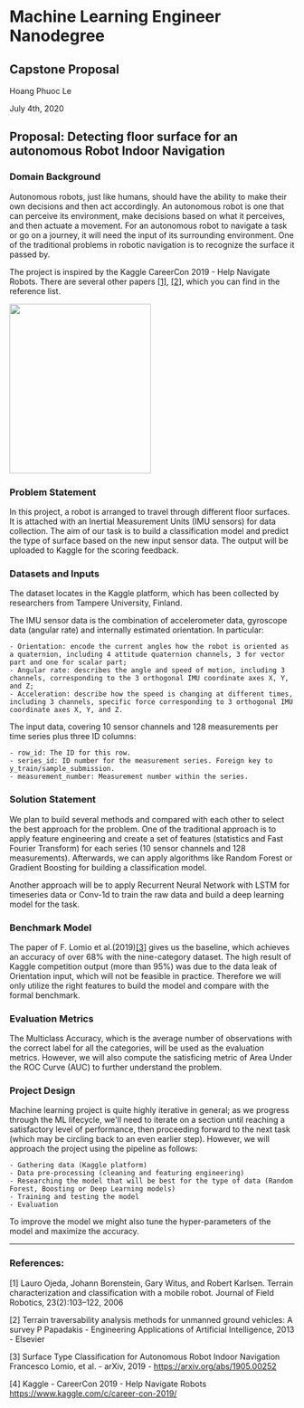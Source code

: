 # Machine Learning Engineer Nanodegree
## Capstone Proposal
Hoang Phuoc Le

July 4th, 2020

## Proposal: Detecting floor surface for an autonomous Robot Indoor Navigation

### Domain Background
<!-- _(approx. 1-2 paragraphs) -->

Autonomous robots, just like humans, should have the ability to make their own decisions and then act accordingly. An autonomous robot is one that can perceive its environment, make decisions based on what it perceives, and then actuate a movement. For an autonomous robot to navigate a task or go on a journey, it will need the input of its surrounding environment. One of the traditional problems in robotic navigation is to recognize the surface it passed by.

The project is inspired by the Kaggle CareerCon 2019 - Help Navigate Robots. There are several other papers [[1]](#1), [[2]](#2), which you can find in the reference list.

<!-- In this section, provide brief details on the background information of the domain from which the project is proposed. Historical information relevant to the project should be included. It should be clear how or why a problem in the domain can or should be solved. Related academic research should be appropriately cited in this section, including why that research is relevant. Additionally, a discussion of your personal motivation for investigating a particular problem in the domain is encouraged but not required. -->


<img src="./data/sensor.jpeg" width="250" height="300">

### Problem Statement
<!-- _(approx. 1 paragraph)_ -->

In this project, a robot is arranged to travel through different floor surfaces. It is attached with an Inertial Measurement Units (IMU sensors) for data collection. The aim of our task is to build a classification model and predict the type of surface based on the new input sensor data. The output will be uploaded to Kaggle for the scoring feedback.

<!-- In this section, clearly describe the problem that is to be solved. The problem described should be well defined and should have at least one relevant potential solution. Additionally, describe the problem thoroughly such that it is clear that the problem is quantifiable (the problem can be expressed in mathematical or logical terms) , measurable (the problem can be measured by some metric and clearly observed), and replicable (the problem can be reproduced and occurs more than once). -->

### Datasets and Inputs
<!-- _(approx. 2-3 paragraphs) -->

The dataset locates in the Kaggle platform, which has been collected by researchers from Tampere University, Finland.

The IMU sensor data is the combination of accelerometer data, gyroscope data (angular rate) and internally estimated orientation. In particular:

    - Orientation: encode the current angles how the robot is oriented as a quaternion, including 4 attitude quaternion channels, 3 for vector part and one for scalar part;
    - Angular rate: describes the angle and speed of motion, including 3 channels, corresponding to the 3 orthogonal IMU coordinate axes X, Y, and Z;
    - Acceleration: describe how the speed is changing at different times, including 3 channels, specific force corresponding to 3 orthogonal IMU coordinate axes X, Y, and Z.

The input data, covering 10 sensor channels and 128 measurements per time series plus three ID columns:

    - row_id: The ID for this row.
    - series_id: ID number for the measurement series. Foreign key to y_train/sample_submission.
    - measurement_number: Measurement number within the series.


<!-- In this section, the dataset(s) and/or input(s) being considered for the project should be thoroughly described, such as how they relate to the problem and why they should be used. Information such as how the dataset or input is (was) obtained, and the characteristics of the dataset or input, should be included with relevant references and citations as necessary It should be clear how the dataset(s) or input(s) will be used in the project and whether their use is appropriate given the context of the problem. -->

### Solution Statement
<!-- _(approx. 1 paragraph)_ -->

We plan to build several methods and compared with each other to select the best approach for the problem.
One of the traditional approach is to apply feature engineering and create a set of features (statistics and Fast Fourier Transform) for each series (10 sensor channels and 128 measurements). Afterwards, we can apply algorithms like Random Forest or Gradient Boosting for building a classification model.

Another approach will be to apply Recurrent Neural Network with LSTM for timeseries data or Conv-1d to train the raw data and build a deep learning model for the task.

<!-- In this section, clearly describe a solution to the problem. The solution should be applicable to the project domain and appropriate for the dataset(s) or input(s) given. Additionally, describe the solution thoroughly such that it is clear that the solution is quantifiable (the solution can be expressed in mathematical or logical terms) , measurable (the solution can be measured by some metric and clearly observed), and replicable (the solution can be reproduced and occurs more than once). -->

### Benchmark Model
<!-- _(approximately 1-2 paragraphs)_ -->

The paper of F. Lomio et al.(2019)[[3]](#3) gives us the baseline, which achieves an
accuracy of over 68% with the nine-category dataset. The high result of Kaggle competition output (more than 95%)  was due to the data leak of Orientation input, which will not be feasible in practice. Therefore we will only utilize the right features to build the model and compare with the formal benchmark.


<!-- In this section, provide the details for a benchmark model or result that relates to the domain, problem statement, and intended solution. Ideally, the benchmark model or result contextualizes existing methods or known information in the domain and problem given, which could then be objectively compared to the solution. Describe how the benchmark model or result is measurable (can be measured by some metric and clearly observed) with thorough detail. -->

### Evaluation Metrics
<!-- _(approx. 1-2 paragraphs)_ -->

The Multiclass Accuracy, which is the average number of observations with the correct label for all the categories, will be used as the evaluation metrics. However, we will also compute the satisficing metric of Area Under the ROC Curve (AUC) to further understand the problem.

<!-- In this section, propose at least one evaluation metric that can be used to quantify the performance of both the benchmark model and the solution model. The evaluation metric(s) you propose should be appropriate given the context of the data, the problem statement, and the intended solution. Describe how the evaluation metric(s) are derived and provide an example of their mathematical representations (if applicable). Complex evaluation metrics should be clearly defined and quantifiable (can be expressed in mathematical or logical terms). -->

### Project Design
<!-- _(approx. 1 page)_ -->

Machine learning project is quite highly iterative in general; as we progress through the ML lifecycle, we'll need to iterate on a section until reaching a satisfactory level of performance, then proceeding forward to the next task (which may be circling back to an even earlier step). However, we will approach the project using the pipeline as follows:

    - Gathering data (Kaggle platform)
    - Data pre-processing (cleaning and featuring engineering)
    - Researching the model that will be best for the type of data (Random Forest, Boosting or Deep Learning models)
    - Training and testing the model
    - Evaluation

To improve the model we might also tune the hyper-parameters of the model and maximize the accuracy.




<!-- 
In this final section, summarize a theoretical workflow for approaching a solution given the problem. Provide thorough discussion for what strategies you may consider employing, what analysis of the data might be required before being used, or which algorithms will be considered for your implementation. The workflow and discussion that you provide should align with the qualities of the previous sections. Additionally, you are encouraged to include small visualizations, pseudocode, or diagrams to aid in describing the project design, but it is not required. The discussion should clearly outline your intended workflow of the capstone project. -->

-----------

<!-- **Before submitting your proposal, ask yourself. . .**

- Does the proposal you have written follow a well-organized structure similar to that of the project template?
- Is each section (particularly **Solution Statement** and **Project Design**) written in a clear, concise and specific fashion? Are there any ambiguous terms or phrases that need clarification?
- Would the intended audience of your project be able to understand your proposal?
- Have you properly proofread your proposal to assure there are minimal grammatical and spelling mistakes?
- Are all the resources used for this project correctly cited and referenced? -->

### References:
<a id="1">[1]</a> Lauro Ojeda, Johann Borenstein, Gary Witus, and Robert Karlsen.
Terrain characterization and classification with a mobile robot. Journal
of Field Robotics, 23(2):103–122, 2006

<a id="2">[2]</a> Terrain traversability analysis methods for unmanned ground vehicles: A survey
P Papadakis - Engineering Applications of Artificial Intelligence, 2013 - Elsevier

<a id="3">[3]</a> Surface Type Classification for Autonomous Robot Indoor Navigation
Francesco Lomio, et al. - arXiv, 2019 - https://arxiv.org/abs/1905.00252

<a id="4">[4]</a> Kaggle - CareerCon 2019 - Help Navigate Robots https://www.kaggle.com/c/career-con-2019/
